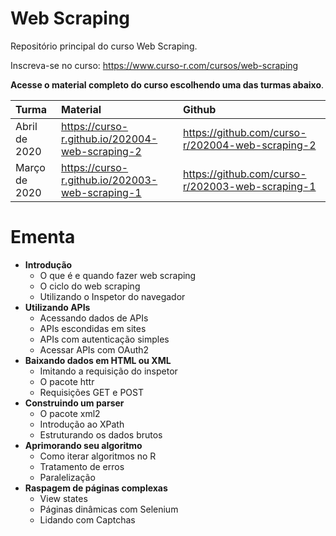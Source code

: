 
# Web Scraping

<!-- README.md is generated from README.Rmd. Please edit that file -->

Repositório principal do curso Web Scraping.

Inscreva-se no curso: <https://www.curso-r.com/cursos/web-scraping>

**Acesse o material completo do curso escolhendo uma das turmas
abaixo**.

| Turma         | Material                                          | Github                                             |
| :------------ | :------------------------------------------------ | :------------------------------------------------- |
| Abril de 2020 | <https://curso-r.github.io/202004-web-scraping-2> | <https://github.com/curso-r/202004-web-scraping-2> |
| Março de 2020 | <https://curso-r.github.io/202003-web-scraping-1> | <https://github.com/curso-r/202003-web-scraping-1> |

# Ementa

  - **Introdução**
      - O que é e quando fazer web scraping
      - O ciclo do web scraping
      - Utilizando o Inspetor do navegador
  - **Utilizando APIs**
      - Acessando dados de APIs
      - APIs escondidas em sites
      - APIs com autenticação simples
      - Acessar APIs com OAuth2
  - **Baixando dados em HTML ou XML**
      - Imitando a requisição do inspetor
      - O pacote httr
      - Requisições GET e POST
  - **Construindo um parser**
      - O pacote xml2
      - Introdução ao XPath
      - Estruturando os dados brutos
  - **Aprimorando seu algoritmo**
      - Como iterar algoritmos no R
      - Tratamento de erros
      - Paralelização
  - **Raspagem de páginas complexas**
      - View states
      - Páginas dinâmicas com Selenium
      - Lidando com Captchas
